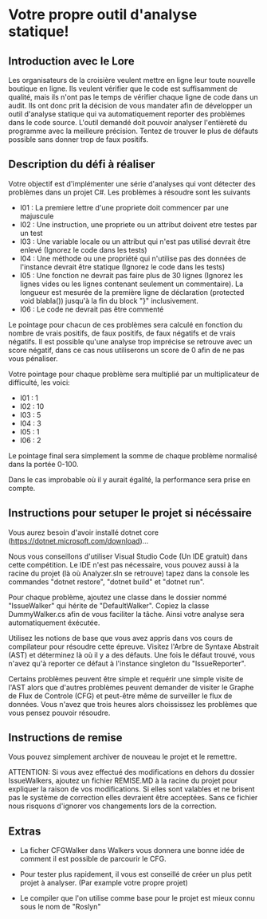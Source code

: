 # Votre propre outil d'analyse statique!

## Introduction avec le Lore

Les organisateurs de la croisière veulent mettre en ligne leur toute nouvelle boutique en ligne. Ils veulent vérifier que le code est suffisamment de qualité, mais ils n'ont pas le temps de vérifier chaque ligne de code dans un audit. Ils ont donc prit la décision de vous mandater afin de développer un outil d'analyse statique qui va automatiquement reporter des problèmes dans le code source. L'outil demandé doit pouvoir analyser l'entièreté du programme avec la meilleure précision. Tentez de trouver le plus de défauts possible sans donner trop de faux positifs.

## Description du défi à réaliser

Votre objectif est d'implémenter une série d'analyses qui vont détecter des problèmes dans un projet C#. Les problèmes à résoudre sont les suivants

- I01 : La premiere lettre d'une propriete doit commencer par une majuscule
- I02 : Une instruction, une propriete ou un attribut doivent etre testes par un test
- I03 : Une variable locale ou un attribut qui n'est pas utilisé devrait être enlevé (Ignorez le code dans les tests)
- I04 : Une méthode ou une propriété qui n'utilise pas des données de l'instance devrait être statique (Ignorez le code dans les tests)
- I05 : Une fonction ne devrait pas faire plus de 30 lignes (Ignorez les lignes vides ou les lignes contenant seulement un commentaire). La longueur est mesurée de la première ligne de déclaration (protected void blabla()) jusqu'à la fin du block "}" inclusivement.
- I06 : Le code ne devrait pas être commenté

Le pointage pour chacun de ces problèmes sera calculé en fonction du nombre de vrais positifs, de faux positifs, de faux négatifs et de vrais négatifs. Il est possible qu'une analyse trop imprécise se retrouve avec un score négatif, dans ce cas nous utiliserons un score de 0 afin de ne pas vous pénaliser.

Votre pointage pour chaque problème sera multiplié par un multiplicateur de difficulté, les voici:
- I01 : 1
- I02 : 10
- I03 : 5
- I04 : 3
- I05 : 1
- I06 : 2

Le pointage final sera simplement la somme de chaque problème normalisé dans la portée 0-100.

Dans le cas improbable où il y aurait égalité, la performance sera prise en compte.

## Instructions pour setuper le projet si nécéssaire

Vous aurez besoin d'avoir installé dotnet core (https://dotnet.microsoft.com/download)... 

Nous vous conseillons d'utiliser Visual Studio Code (Un IDE gratuit) dans cette compétition. Le IDE n'est pas nécessaire, vous pouvez aussi à la racine du projet (là où Analyzer.sln se retrouve) tapez dans la console les commandes "dotnet restore", "dotnet build" et "dotnet run".

Pour chaque problème, ajoutez une classe dans le dossier nommé "IssueWalker" qui hérite de "DefaultWalker". Copiez la classe DummyWalker.cs afin de vous faciliter la tâche. Ainsi votre analyse sera automatiquement éxécutée.

Utilisez les notions de base que vous avez appris dans vos cours de compilateur pour résoudre cette épreuve. Visitez l'Arbre de Syntaxe Abstrait (AST) et déterminez là où il y a des défauts. Une fois le défaut trouvé, vous n'avez qu'à reporter ce défaut à l'instance singleton du "IssueReporter".

Certains problèmes peuvent être simple et requérir une simple visite de l'AST alors que d'autres problèmes peuvent demander de visiter le Graphe de Flux de Controle (CFG) et peut-être même de surveiller le flux de données. Vous n'avez que trois heures alors choississez les problèmes que vous pensez pouvoir résoudre.

## Instructions de remise

Vous pouvez simplement archiver de nouveau le projet et le remettre. 

ATTENTION: Si vous avez effectué des modifications en dehors du dossier IssueWalkers, ajoutez un fichier REMISE.MD à la racine du projet pour expliquer la raison de vos modifications. Si elles sont valables et ne brisent pas le système de correction elles devraient être acceptées. Sans ce fichier nous risquons d'ignorer vos changements lors de la correction.

## Extras

* La ficher CFGWalker dans Walkers vous donnera une bonne idée de comment il est possible de parcourir le CFG.

* Pour tester plus rapidement, il vous est conseillé de créer un plus petit projet à analyser. (Par example votre propre projet)

* Le compiler que l'on utilise comme base pour le projet est mieux connu sous le nom de "Roslyn"
